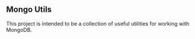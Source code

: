 ## Mongo Utils

This project is intended to be a collection of useful utilities for
working with MongoDB.
